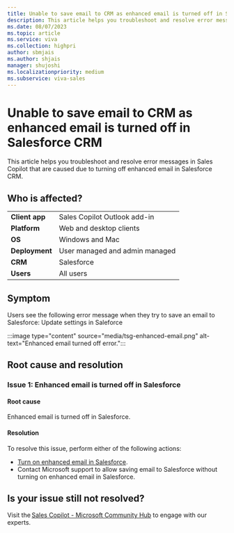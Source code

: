 ```yaml
---
title: Unable to save email to CRM as enhanced email is turned off in Salesforce CRM
description: This article helps you troubleshoot and resolve error messages in Sales Copilot that are caused due to turning off enhanced email in Salesforce CRM.
ms.date: 08/07/2023
ms.topic: article
ms.service: viva
ms.collection: highpri
author: sbmjais
ms.author: shjais
manager: shujoshi
ms.localizationpriority: medium
ms.subservice: viva-sales
---
```


# Unable to save email to CRM as enhanced email is turned off in Salesforce CRM

This article helps you troubleshoot and resolve error messages in Sales Copilot that are caused due to turning off enhanced email in Salesforce CRM.

## Who is affected?

|  |  |
|---------|---------|
|**Client app**     |  Sales Copilot Outlook add-in        |
|**Platform**     | Web and desktop clients         |
|**OS**     | Windows and Mac         |
|**Deployment**     | User managed and admin managed       |
|**CRM**     | Salesforce        |
|**Users**     | All users   |

## Symptom

Users see the following error message when they try to save an email to Salesforce: Update settings in Saleforce

:::image type="content" source="media/tsg-enhanced-email.png" alt-text="Enhanced email turned off error.":::

## Root cause and resolution

### Issue 1: Enhanced email is turned off in Salesforce

#### Root cause

Enhanced email is turned off in Salesforce.

#### Resolution

To resolve this issue, perform either of the following actions:
- [Turn on enhanced email in Salesforce](https://help.salesforce.com/s/articleView?id=sf.enable_enhanced_email.htm&type=5).
- Contact Microsoft support to allow saving email to Salesforce without turning on enhanced email in Salesforce.

## Is your issue still not resolved?

Visit the [Sales Copilot - Microsoft Community Hub](https://techcommunity.microsoft.com/t5/viva-sales/bd-p/VivaSales) to engage with our experts.
